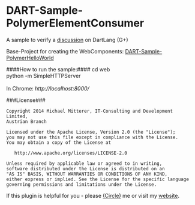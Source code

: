 DART-Sample-PolymerElementConsumer
==================================

A sample to verify a [discussion][1] on DartLang (G+)

Base-Project for creating the WebComponents: [DART-Sample-PolymerHelloWorld][3]

####How to run the sample:####
cd web<br />
python -m SimpleHTTPServer<br />
<br />
In Chrome: *http://localhost:8000/*

###License###

    Copyright 2014 Michael Mitterer, IT-Consulting and Development Limited,
    Austrian Branch

    Licensed under the Apache License, Version 2.0 (the "License");
    you may not use this file except in compliance with the License.
    You may obtain a copy of the License at

       http://www.apache.org/licenses/LICENSE-2.0

    Unless required by applicable law or agreed to in writing,
    software distributed under the License is distributed on an
    "AS IS" BASIS, WITHOUT WARRANTIES OR CONDITIONS OF ANY KIND,
    either express or implied. See the License for the specific language
    governing permissions and limitations under the License.

If this plugin is helpful for you - please [(Circle)](http://gplus.mikemitterer.at/) me
or visit my [website][99].

[1]: https://plus.google.com/u/0/+MikeMitterer/posts/2ztYDNPRi6K
[2]: https://rawgithub.com/MikeMitterer/DART-Sample-PolymerHelloWorld/master/build/index.html
[3]: https://github.com/MikeMitterer/DART-Sample-PolymerHelloWorld

[99]: http://www.mikemitterer.at/
